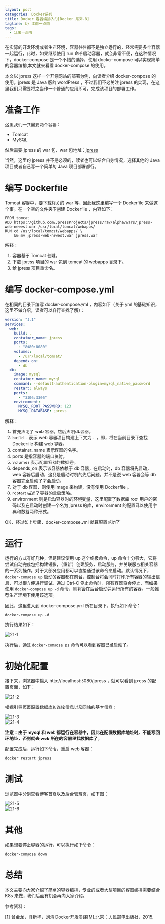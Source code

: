 ```yaml
---
layout: post
categories: Docker系列
title: Docker 容器编排入门[Docker 系列-8]
tagline: by 江南一点雨
tags: 
  - 江南一点雨
---
```


在实际的开发环境或者生产环境，容器往往都不是独立运行的，经常需要多个容器一起运行，此时，如果继续使用 run 命令启动容器，就会非常不便，在这种情况下，docker-compose 是一个不错的选择，使用 docker-compose 可以实现简单的容器编排,本文就来看看 docker-compose 的使用。  

<!--more-->

本文以 jpress 这样一个开源网站的部署为例，向读者介绍 docker-compose 的使用。jpress 是 Java 版的 wordPress ，不过我们不必关注 jpress 的实现，在这里我们只需要将之当作一个普通的应用即可，完成该项目的部署工作。  

# 准备工作

这里我们一共需要两个容器：  

- Tomcat
- MySQL

然后需要 jpress 的 war 包，war 包地址：[jpress](https://github.com/JpressProjects/jpress/raw/alpha/wars/jpress-web-newest.war)  

当然，这里的 jpress 并不是必须的，读者也可以结合自身情况，选择其他的 Java 项目或者自己写一个简单的 Java 项目部署都行。  

# 编写 Dockerfile  

Tomcat 容器中，要下载相关的 war 等，因此我这里编写一个 Dockerfile 来做这个事。在一个空的文件夹下创建 Dockerfile ，内容如下：  

```
FROM tomcat
ADD https://github.com/JpressProjects/jpress/raw/alpha/wars/jpress-web-newest.war /usr/local/tomcat/webapps/
RUN cd /usr/local/tomcat/webapps/ \
    && mv jpress-web-newest.war jpress.war
```  

解释：  
1. 容器基于 Tomcat 创建。
2. 下载 jpress 项目的 war 包到 tomcat 的 webapps 目录下。  
3. 给 jpress 项目重命名。  

# 编写 docker-compose.yml

在相同的目录下编写 docker-compose.yml ，内容如下（关于 yml 的基础知识，这里不做介绍，读者可以自行查找了解）：  

```yml
version: "3.1"
services:
  web:
    build: .
    container_name: jpress
    ports:
      - "8080:8080"
    volumes:
      - /usr/local/tomcat/
    depends_on:
      - db
  db:
    image: mysql
    container_name: mysql
    command: --default-authentication-plugin=mysql_native_password
    restart: always
    ports:
      - "3306:3306"
    environment:
      MYSQL_ROOT_PASSWORD: 123
      MYSQL_DATABASE: jpress
```  

解释：  

1. 首先声明了 web 容器，然后声明db容器。 
2. `build .` 表示 web 容器项目构建上下文为 `.` ，即，将在当前目录下查找 Dockerfile 构建 web 容器。  
3. container_name 表示容器的名字。  
4. ports 是指容器的端口映射。 
5. volumes 表示配置容器的数据卷。 
6. depends_on 表示该容器依赖于 db 容器，在启动时，db 容器将先启动，web 容器后启动，这只是启动时机的先后问题，并不是说 web 容器会等 db 容器完全启动了才会启动。
7. 对于 db 容器，则使用 image 来构建，没有使用 Dockerfile 。
8. restart 描述了容器的重启策略。 
9. environment 则是启动容器时的环境变量，这里配置了数据库 root 用户的密码以及在启动时创建一个名为 jpress 的库，environment 的配置可以使用字典和数组两种形式。

OK，经过如上步骤，docker-compose.yml 就算配置成功了

# 运行

运行的方式有好几种，但是建议使用 up 这个终极命令，up 命令十分强大，它将尝试自动完成包括构建镜像，（重新）创建服务，启动服务，并关联服务相关容器的一系列操作。对于大部分应用都可以直接通过该命令来启动。默认情况下， `docker-compose up` 启动的容器都在前台，控制台将会同时打印所有容器的输出信息，可以很方便进行调试，通过 Ctrl-C 停止命令时，所有容器将会停止，而如果使用 `docker-compose up -d` 命令，则将会在后台启动并运行所有的容器。一般推荐生产环境下使用该选项。  

因此，这里进入到 docker-compose.yml 所在目录下，执行如下命令：  

```
docker-compose up -d
```  
执行结果如下：  

![21-1](/assets/images/2019/java/image_javaboy/0530/21-1.png)  

执行后，通过 `docker-compose ps` 命令可以看到容器已经启动了。  

# 初始化配置

接下来，浏览器中输入 http://localhost:8080/jpress ，就可以看到 jpress 的配置页面，如下：  

![21-2](/assets/images/2019/java/image_javaboy/0530/21-2.png)  

根据引导页面配置数据库的连接信息以及网站的基本信息：  


![21-3](/assets/images/2019/java/image_javaboy/0530/21-3.png)  
![21-4](/assets/images/2019/java/image_javaboy/0530/21-4.png)  

**注意：由于 mysql 和 web 都运行在容器中，因此在配置数据库地址时，不能写回环地址，否则就去 web 所在的容器里找数据库了**。  

配置完成后，运行如下命令，重启 web 容器：

```
docker restart jpress
```  
# 测试

浏览器中分别查看博客首页以及后台管理页，如下图：  


![21-5](/assets/images/2019/java/image_javaboy/0530/21-5.png)  
![21-6](/assets/images/2019/java/image_javaboy/0530/21-6.png)  

# 其他

如果想要停止容器的运行，可以执行如下命令：  

```
docker-compose down
```  

# 总结

本文主要向大家介绍了简单的容器编排，专业的或者大型项目的容器编排需要结合 K8s 来做，我们后面有机会再向大家介绍。

参考资料：

[1] 曾金龙，肖新华，刘清.Docker开发实践[M].北京：人民邮电出版社，2015.